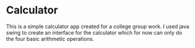 # Calculator

This is a simple calculator app created for a college group work. I used java swing to create an interface for the calculator which for now can only do the four basic arithmetic operations.
